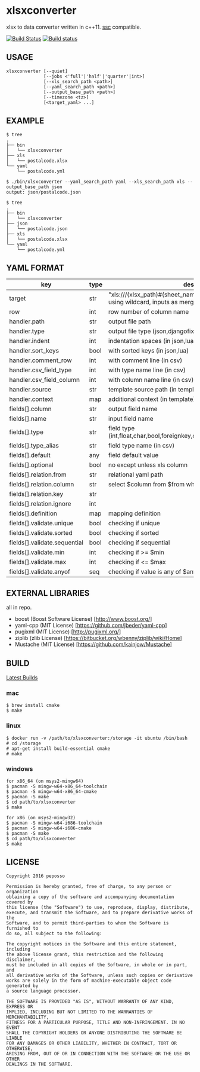 # xlsxconverter

xlsx to data converter written in c++11.
[ssc](https://github.com/yamionp/spreadsheetconverter/) compatible.

[![Build Status](https://travis-ci.org/peposso/xlsxconverter.svg?branch=master)](https://travis-ci.org/peposso/xlsxconverter)
[![Build status](https://ci.appveyor.com/api/projects/status/mh6nqcgibro2nvho?svg=true)](https://ci.appveyor.com/project/peposso/xlsxconverter)

## USAGE

    xlsxconverter [--quiet]
                  [--jobs <'full'|'half'|'quarter'|int>]
                  [--xls_search_path <path>]
                  [--yaml_search_path <path>]
                  [--output_base_path <path>]
                  [--timezone <tz>]
                  [<target_yaml> ...]

## EXAMPLE

    $ tree
    .
    ├── bin
    │   └── xlsxconverter
    ├── xls
    │   └── postalcode.xlsx
    └── yaml
        └── postalcode.yml

    $ ./bin/xlsxconverter --yaml_search_path yaml --xls_search_path xls --output_base_path json
    output: json/postalcode.json

    $ tree
    .
    ├── bin
    │   └── xlsxconverter
    ├── json
    │   └── postalcode.json
    ├── xls
    │   └── postalcode.xlsx
    └── yaml
        └── postalcode.yml

## YAML FORMAT

| key                          | type | desc |
| ---------------------------- | ---- | ---- |
| target                       | str  | "xls:///(xlsx_path)#(sheet_name)" <br> using wildcard, inputs as merged xlss. |
| row                          | int  | row number of column name |
| handler.path                 | str  | output file path |
| handler.type                 | str  | output file type (json,djangofixture,csv,lua,template) |
| handler.indent               | int  | indentation spaces (in json,lua) |
| handler.sort_keys            | bool | with sorted keys (in json,lua) |
| handler.comment_row          | int  | with comment line (in csv) |
| handler.csv_field_type       | int  | with type name line (in csv) |
| handler.csv_field_column     | int  | with column name line (in csv) |
| handler.source               | str  | template source path (in template) |
| handler.context              | map  | additional context (in template) |
| fields[].column              | str  | output field name |
| fields[].name                | str  | input field name |
| fields[].type                | str  | field type (int,float,char,bool,foreignkey,datetime,unixtime,isignored) |
| fields[].type_alias          | str  | field type name (in csv) |
| fields[].default             | any  | field default value |
| fields[].optional            | bool | no except unless xls column |
| fields[].relation.from       | str  | relational yaml path |
| fields[].relation.column     | str  | select $column from $from when $key = cell.value; |
| fields[].relation.key        | str  |  |
| fields[].relation.ignore     | int  |  |
| fields[].definition          | map  | mapping definition |
| fields[].validate.unique     | bool | checking if unique |
| fields[].validate.sorted     | bool | checking if sorted |
| fields[].validate.sequential | bool | checking if sequential |
| fields[].validate.min        | int  | checking if >= $min |
| fields[].validate.max        | int  | checking if <= $max |
| fields[].validate.anyof      | seq  | checking if value is any of $anyof |

## EXTERNAL LIBRARIES

all in repo.

- boost (Boost Software License) [http://www.boost.org/]
- yaml-cpp (MIT License) [https://github.com/jbeder/yaml-cpp]
- pugixml (MIT License) [http://pugixml.org/]
- ziplib (zlib License) [https://bitbucket.org/wbenny/ziplib/wiki/Home]
- Mustache (MIT License) [https://github.com/kainjow/Mustache]


## BUILD

[Latest Builds](https://github.com/peposso/xlsxconverter/releases)

### mac

    $ brew install cmake
    $ make

### linux

    $ docker run -v /path/to/xlsxconverter:/storage -it ubuntu /bin/bash
    # cd /storage
    # apt-get install build-essential cmake
    # make

### windows

    for x86_64 (on msys2-mingw64)
    $ pacman -S mingw-w64-x86_64-toolchain
    $ pacman -S mingw-w64-x86_64-cmake
    $ pacman -S make
    $ cd path/to/xlsxconverter
    $ make

    for x86 (on msys2-mingw32)
    $ pacman -S mingw-w64-i686-toolchain
    $ pacman -S mingw-w64-i686-cmake
    $ pacman -S make
    $ cd path/to/xlsxconverter
    $ make


## LICENSE

    Copyright 2016 peposso

    Permission is hereby granted, free of charge, to any person or organization
    obtaining a copy of the software and accompanying documentation covered by
    this license (the "Software") to use, reproduce, display, distribute,
    execute, and transmit the Software, and to prepare derivative works of the
    Software, and to permit third-parties to whom the Software is furnished to
    do so, all subject to the following:

    The copyright notices in the Software and this entire statement, including
    the above license grant, this restriction and the following disclaimer,
    must be included in all copies of the Software, in whole or in part, and
    all derivative works of the Software, unless such copies or derivative
    works are solely in the form of machine-executable object code generated by
    a source language processor.

    THE SOFTWARE IS PROVIDED "AS IS", WITHOUT WARRANTY OF ANY KIND, EXPRESS OR
    IMPLIED, INCLUDING BUT NOT LIMITED TO THE WARRANTIES OF MERCHANTABILITY,
    FITNESS FOR A PARTICULAR PURPOSE, TITLE AND NON-INFRINGEMENT. IN NO EVENT
    SHALL THE COPYRIGHT HOLDERS OR ANYONE DISTRIBUTING THE SOFTWARE BE LIABLE
    FOR ANY DAMAGES OR OTHER LIABILITY, WHETHER IN CONTRACT, TORT OR OTHERWISE,
    ARISING FROM, OUT OF OR IN CONNECTION WITH THE SOFTWARE OR THE USE OR OTHER
    DEALINGS IN THE SOFTWARE.

